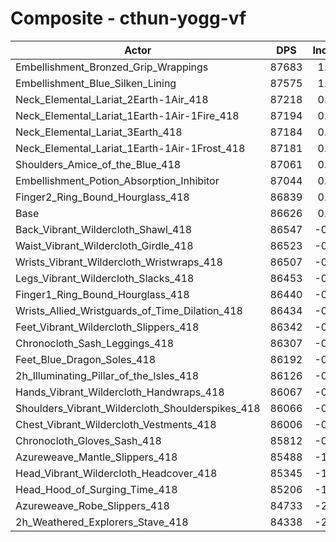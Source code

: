# Composite - cthun-yogg-vf
| Actor | DPS | Increase |
|---|:---:|:---:|
|Embellishment_Bronzed_Grip_Wrappings|87683|1.22%|
|Embellishment_Blue_Silken_Lining|87575|1.09%|
|Neck_Elemental_Lariat_2Earth-1Air_418|87218|0.68%|
|Neck_Elemental_Lariat_1Earth-1Air-1Fire_418|87194|0.65%|
|Neck_Elemental_Lariat_3Earth_418|87184|0.64%|
|Neck_Elemental_Lariat_1Earth-1Air-1Frost_418|87181|0.64%|
|Shoulders_Amice_of_the_Blue_418|87061|0.50%|
|Embellishment_Potion_Absorption_Inhibitor|87044|0.48%|
|Finger2_Ring_Bound_Hourglass_418|86839|0.25%|
|Base|86626|0.00%|
|Back_Vibrant_Wildercloth_Shawl_418|86547|-0.09%|
|Waist_Vibrant_Wildercloth_Girdle_418|86523|-0.12%|
|Wrists_Vibrant_Wildercloth_Wristwraps_418|86507|-0.14%|
|Legs_Vibrant_Wildercloth_Slacks_418|86453|-0.20%|
|Finger1_Ring_Bound_Hourglass_418|86440|-0.22%|
|Wrists_Allied_Wristguards_of_Time_Dilation_418|86434|-0.22%|
|Feet_Vibrant_Wildercloth_Slippers_418|86342|-0.33%|
|Chronocloth_Sash_Leggings_418|86307|-0.37%|
|Feet_Blue_Dragon_Soles_418|86192|-0.50%|
|2h_Illuminating_Pillar_of_the_Isles_418|86126|-0.58%|
|Hands_Vibrant_Wildercloth_Handwraps_418|86067|-0.65%|
|Shoulders_Vibrant_Wildercloth_Shoulderspikes_418|86066|-0.65%|
|Chest_Vibrant_Wildercloth_Vestments_418|86006|-0.72%|
|Chronocloth_Gloves_Sash_418|85812|-0.94%|
|Azureweave_Mantle_Slippers_418|85488|-1.31%|
|Head_Vibrant_Wildercloth_Headcover_418|85345|-1.48%|
|Head_Hood_of_Surging_Time_418|85206|-1.64%|
|Azureweave_Robe_Slippers_418|84733|-2.19%|
|2h_Weathered_Explorers_Stave_418|84338|-2.64%|
